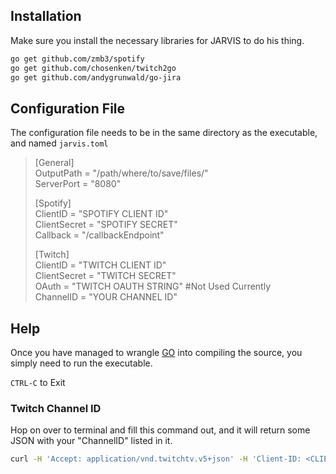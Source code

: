 ## Installation

Make sure you install the necessary libraries for JARVIS to do his thing.
```bash
go get github.com/zmb3/spotify  
go get github.com/chosenken/twitch2go  
go get github.com/andygrunwald/go-jira
```

## Configuration File
The configuration file needs to be in the same directory as the executable, and named `jarvis.toml`

>[General]  
>OutputPath = "/path/where/to/save/files/"  
>ServerPort = "8080"
>  
>[Spotify]  
>ClientID = "SPOTIFY CLIENT ID"  
>ClientSecret = "SPOTIFY SECRET"  
>Callback = "/callbackEndpoint"  
>  
>[Twitch]  
>ClientID = "TWITCH CLIENT ID"  
>ClientSecret = "TWITCH SECRET"  
>OAuth = "TWITCH OAUTH STRING" #Not Used Currently  
>ChannelID = "YOUR CHANNEL ID"   
  
## Help
Once you have managed to wrangle [GO](https://golang.org/) into compiling the source, you simply need to run the executable.

`CTRL-C` to Exit

### Twitch Channel ID
Hop on over to terminal and fill this command out, and it will return some JSON with your "ChannelID" listed in it.
```bash
curl -H 'Accept: application/vnd.twitchtv.v5+json' -H 'Client-ID: <CLIENT ID>' -X GET https://api.twitch.tv/kraken/users?login=<USERNAME>
```